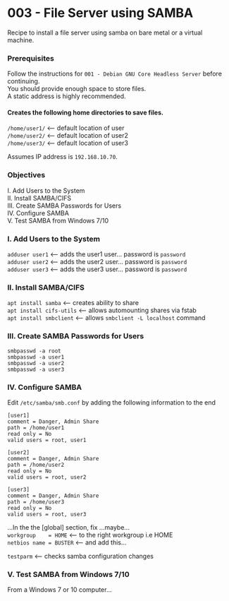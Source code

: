 # 003 - File Server using SAMBA
Recipe to install a file server using samba on bare metal or a virtual machine.<br>

### Prerequisites
Follow the instructions for `001 - Debian GNU Core Headless Server` before continuing.<br>
You should provide enough space to store files.<br>
A static address is highly recommended.<br>
#### Creates the following home directories to save files.<br>
  `/home/user1/` <-- default location of user<br>
  `/home/user2/` <-- default location of user2<br>
  `/home/user3/` <-- default location of user3<br>

Assumes IP address is `192.168.10.70`.

### Objectives
I. Add Users to the System<br>
II. Install SAMBA/CIFS<br>
III. Create SAMBA Passwords for Users<br>
IV. Configure SAMBA<br>
V. Test SAMBA from Windows 7/10<br>


### I. Add Users to the System
`adduser user1`  <-- adds the user1 user... password is `password`<br>
`adduser user2`  <-- adds the user2 user... password is `password`<br>
`adduser user3`  <-- adds the user3 user... password is `password`<br>

### II. Install SAMBA/CIFS
`apt install samba`			<-- creates ability to share<br>
`apt install cifs-utils`	<-- allows automounting shares via fstab<br>
`apt install smbclient`		<-- allows `smbclient -L localhost` command<br>

### III. Create SAMBA Passwords for Users
`smbpasswd -a root`<br>
`smbpasswd -a user1`<br>
`smbpasswd -a user2`<br>
`smbpasswd -a user3`<br>

### IV. Configure SAMBA
Edit `/etc/samba/smb.conf` by adding the following information to the end 
```
[user1]
comment = Danger, Admin Share
path = /home/user1
read only = No
valid users = root, user1

[user2]
comment = Danger, Admin Share
path = /home/user2
read only = No
valid users = root, user2

[user3]
comment = Danger, Admin Share
path = /home/user3
read only = No
valid users = root, user3
```

...In the the [global] section, fix ...maybe...<br>
`workgroup    = HOME`      <-- to the right workgroup i.e HOME<br>
`netbios name = BUSTER`    <-- and add this...<br>
  
`testparm`           <-- checks samba configuration changes<br>

### V. Test SAMBA from Windows 7/10
From a Windows 7 or 10 computer...



